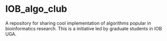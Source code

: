 # IOB_algo_club
A repository for sharing cool implementation of algorithms popular in bioinformatics research. This is a initiative led by graduate students in IOB UGA. 
